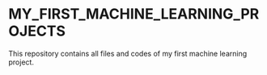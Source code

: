 # MY_FIRST_MACHINE_LEARNING_PROJECTS
This repository contains all files and codes of my first machine learning project.
